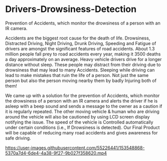 # Drivers-Drowsiness-Detection
Prevention of Accidents, which monitor the drowsiness of a person with an IR camera.

   Accidents are the biggest root cause for the death of life. Drowsiness, Distracted Driving, Night Driving, Drunk Driving, Speeding and Fatigue of drivers are amongst the significant features of road accidents. About 1.3 million people fall prey to road accidents every year, making it 3500 deaths a day approximately on an average. Heavy vehicle drivers drive for a longer distance without sleep. These people may distract from their driving due to drowsiness that may lead to many Accidents. Sleeping while driving can lead to make mistakes that ruin the life of a person. Not just the same person but also the person moving nearby them by badly Injuring both of them!
    
   We came up with a solution for the prevention of Accidents, which monitor the drowsiness of a person with an IR camera and alerts the driver if he is asleep with a beep sound and sends a message to the owner as a caution if it is regularly repeated. The other moving vehicle & human who are driving around the vehicle will also be cautioned by using LCD screen display notifying the issue. The speed of the vehicle is Controlled automatically under certain conditions (i.e., If Drowsiness is detected). Our Final Product will be capable of reducing many road accidents and gives awareness for safe driving.



https://user-images.githubusercontent.com/55226441/153548868-5370a7d4-6de4-4a38-9f27-9b027f358620.mp4

